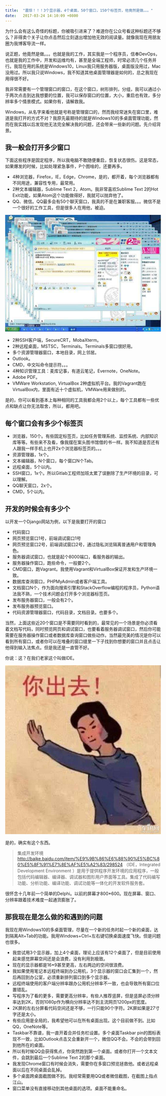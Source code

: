 ```yaml
---
title:  "震惊！！！3个显示器，4个桌面，50个窗口，150个标签页，他竟然是做。。。"
date:   2017-03-24 14:10:09 +0800
---
```


为什么会有这么奇怪的标题，你被吸引进来了？难道你在公众号看这种标题还不够么？非得卖个关子让你点击然后立刻退出增加他无效的阅读量。就像我现在用朋友圈为我博客导流一样。

说正题，他竟然是做。。。也就是我的工作，其实我是一个程序员，信奉DevOps，也就是我的工作中，开发和运维均有，甚至是全端工程师，时常必须几个任务并行。我现在用的系统是Windows10，Linux我只用服务器版，桌面版没用过，Mac没用过。所以我只说Windows，我不知道其他桌面管理器是如何的，总之我现在用得很不好。

我非常需要有一个管理窗口的窗口，在这个窗口，树形排列，分组，我可以通过小于两次点击到达我想要的位置，我可以保存窗口的位置，大小，重启也有效，多分辨率多个情景模式。如果你有，请解救我。

Windows，从名字来看他就是号称是管理窗口的，然而我经常迷失在窗口里，难道是我打开的方式不对？我原先最期待的就是Windows10的多桌面管理功能，然而在我实践以后发现他无法完全解决我的问题，还会带来一些新的问题。先介绍背景。

## 我一般会打开多少窗口

下面这些程序是固定程序，所以我电脑不敢随便重启，恢复状态很伤。这是常态，如果爆发的时候，比如处理紧急事件，P个图啥的，还要再多。

- 4种浏览器，Firefox，IE，Edge，Chrome，是的，都开着，每个浏览器都有不同用途，兼容性专用，最常用。
- 2种文本编辑器，Sublime Text 2，Atom。我非常喜欢Sublime Text 2的Hot Exit功能，如果Atom这个功能做得好，我就可以抛弃他了。
- QQ、微信。QQ最多会有50个聊天窗口，我真的不是在兼职客服。。。微信不是一个很好的工作工具，但是很多人在用他，被迫。

![](/images/2017/wangwang.jpg)

- 2种SSH客户端，SecureCRT，MobaXterm。
- 2种远程桌面，MSTSC，Terminals。Terminals多窗口很好用。
- 多个资源管理器窗口，本地目录，网上邻居。
- Outlook。
- CMD，中文叫命令提示符。。。
- 4种知识管理工具：麦库记事，有道云笔记，Evernote，OneNote。
- Adobe PDF。
- VMWare Workstation, VirtualBox 2种虚拟机平台。我的Vagrant跑在VirtualBox内，里面有近十个虚拟机，VMWare用来做别的。

是的，你可以看到基本上每种相同的工具我都会用2个以上，每个工具都有一些优点和缺点让你无法取舍，所以，都用吧。

## 每个窗口会有多少个标签页

- 浏览器，150个。有些固定标签页，比如任务管理系统、监控系统、内部知识库等等。有些来不及看，像我摆在案头图书馆借的书一样。我不知道是否还有人跟我一样手机上也开2x个浏览器标签页的。。。
- 资源管理器，1x个。
- 文本编辑器，N个窗口，每个窗口N个Tab。
- 远程桌面，5个以内。
- SSH窗口，1x个。所以Gitlab工程师加班太累了误删除了生产环境的目录，可以理解。
- QQ聊天窗口，2x个。
- CMD，5个以内。

## 开发的时候会有多少个

以开发一个Django网站为例，以下是我要打开的窗口

- 代码窗口
- 网页预览窗口1号，前端调试窗口1号
- 网页预览窗口2号，前端调试窗口2号，通过隐私浏览隔离普通用户和管理角色。
- 服务器调试窗口，也就是起个8000端口，看服务器的输出。
- 服务器操作窗口，跑些命令，一般要2个。
- CMD窗口，跑Vagrant。我使用Vagrant和VirtualBox保证开发和生产环境一致。
- 数据库查询窗口，PHPMyAdmin或者客户端工具。
- 文档窗口N个，作为面向搜索引擎和StackOverflow编程的程序员，Python语法我不熟，一个技术问题会打开多个浏览器标签页。
- 发布服务器窗口，一般会有2个。
- 发布服务器预览窗口。
- 代码资源管理器窗口，代码目录，文档目录。也要多个。

当然，上面这些近20个窗口是不需要同时看到的，最常见的一个场景是你必须看着文档写代码，同时预览网页和调试窗口，也要看着服务器调试窗口，然后你可能需要在服务器操作窗口或者数据库查询窗口做些动作。当然最完美的情况是你可以看到所有窗口，或者你可以在堆叠的窗口缝里一下子找到你想要的窗口并且点击让他得到输入法焦点。但是我还是一直管不好。

你说：这？在我们老家这个叫做IDE。

![](/images/2017/out.jpg)

是的，确实有这个东西。

> 集成开发环境 http://baike.baidu.com/item/%E9%9B%86%E6%88%90%E5%BC%80%E5%8F%91%E7%8E%AF%E5%A2%83/298524 （IDE，Integrated Development Environment ）是用于提供程序开发环境的应用程序，一般包括代码编辑器、编译器、调试器和图形用户界面等工具。集成了代码编写功能、分析功能、编译功能、调试功能等一体化的开发软件服务套。

很怀念十几年前一个简单的Delphi。以前的屏幕才800*600。现在屏幕、窗口、分辨率跟着技术难度一起通货膨胀了。

## 那我现在是怎么做的和遇到的问题

我现在用Windows10的多桌面管理，尽量在一个新的任务时起一个新的桌面，达到隔离Alt+Tab的功能。我用Windows+Ctrl+左右键切换桌面速度飞快。但是问题也很多。

- 我尝试用3个显示器，加上4个桌面，理论上应该有12个桌面了，但是目前使用起来感觉屏幕空间还是会浪费，没有利用到极致。
- 现在的显示器都是16*9甚至更高，左右两边的空间很浪费。
- 我如果使用笔记本远程终端到办公用机，3个显示器的窗口会汇集到一个，然后再回到办公室，必须重新排列窗口到多个显示器。
- 远程终端使用的客户端分辨率跟办公用机分辨率不一致，也会导致所有窗口位置错乱。
- 写程序为了看的更多，需要更高分辨率，有些人推荐竖屏，但是竖屏必须分辨率达到2K，否则1080p作为横向分辨率达不到主流网页1200px的宽度。
- 2K屏的左右分屏看代码空间还是不够，一行只能90个字符。2K屏如果是27寸字还是太小。
- 有些应用是全局的，我希望他可以在所有桌面出现。这个目前做不到。比如QQ，OneNote等。
- Taskbar不靠谱，我一直开着合并任务栏设置。多个桌面Taskbar pin的图标表现不一致，比如Outlook点击又会重新开一个，微信QQ不会。不会的会带到回到他所在的桌面。
- 所以有时候QQ会获得焦点，你突然跑到第一个桌面。或者你打开一个文本文件，会跳到最后一个Sublime Text 2的那个桌面。
- 我发现Chrome窗口有时候会消失，需要你在多窗口预览拯救他。或者远程桌面以后在不同桌面会乱掉。
- 多个桌面跨桌面截图做不到。我经常需要用QQ或者微信截图，在截图上指点江山。
- 窗口菜单没有直接移动到其他桌面的选项。桌面不能重命名。
